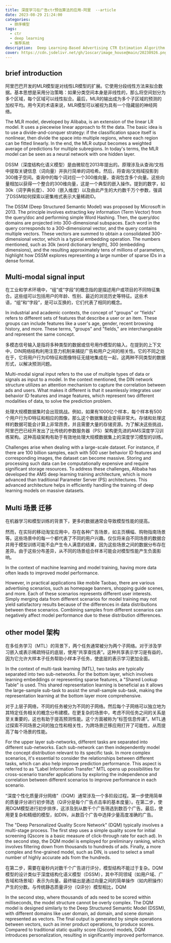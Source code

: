 ```yaml
---
title: 深度学习在广告ctr预估算法的应用-阿里  --article 
date: 2023-08-29 21:24:00
categories:
  - 排序模型 
tags:
  - ctr 
  - deep learning  
  - 推荐系统
description:  Deep Learning-Based Advertising CTR Estimation Algorithm
cover: https://cdn.jsdelivr.net/gh/1oscar/image_house@main/20230926.png
---
```




##  brief introduction 

阿里巴巴开发的MLR模型是对线性LR模型的扩展。它使用分段线性方法来拟合数据。基本思想是采用分治策略：如果分类空间本身是非线性的，那么将空间划分为多个区域，每个区域可以线性拟合。最后，MLR的输出成为多个子区域的预测的加权平均。用今天的术语来说，MLR模型可以被视为具有一个隐藏层的神经网络。



The MLR model, developed by Alibaba, is an extension of the linear LR model. It uses a piecewise linear approach to fit the data. The basic idea is to use a divide-and-conquer strategy: if the classification space itself is nonlinear, then divide the space into multiple regions, where each region can be fitted linearly. In the end, the MLR output becomes a weighted average of predictions for multiple subregions. In today's terms, the MLR model can be seen as a neural network with one hidden layer.

DSSM（深度结构化语义模型）是由微软在2013年提出的。原理涉及从查询/文档中提取关键信息（词向量）并执行简单的词哈希。然后，将查询/文档域投影到300维子空间。查询中的每个词对应一个300维向量，查询包含多个向量。这些向量相加以获得一个整合的300维向量，这是一个典型的嵌入操作。提到的数字，如30k（词字典长度）、300（嵌入维度）以及由此产生的大约数千万个参数，强调了DSSM如何探索以密集格式表示大量稀疏ID。


The DSSM (Deep Structured Semantic Model) was proposed by Microsoft in 2013. The principle involves extracting key information (Term Vector) from the query/doc and performing simple Word Hashing. Then, the query/doc domains are projected into 300-dimensional subspaces. Each word in the query corresponds to a 300-dimensional vector, and the query contains multiple vectors. These vectors are summed to obtain a consolidated 300-dimensional vector, which is a typical embedding operation. The numbers mentioned, such as 30k (word dictionary length), 300 (embedding dimensions), and the resulting approximately tens of millions of parameters, highlight how DSSM explores representing a large number of sparse IDs in a dense format.


## Multi-modal signal input

在工业和学术环境中，“组”或“字段”的概念指的是描述用户或项目的不同特征集合。这些组可以包括用户的年龄、性别、最近的浏览历史等特征。这些术语，“组”和“字段”，是可以互换的，它们代表了相同的概念。

In industrial and academic contexts, the concept of "groups" or "fields" refers to different sets of features that describe a user or an item. These groups can include features like a user's age, gender, recent browsing history, and more. These terms, "groups" and "fields," are interchangeable and represent the same concept.

多模态信号输入是指将多种类型的数据或信号用作模型的输入。在提到的上下文中，DIN网络结构利用注意力机制来捕捉广告和用户之间的相关性。它的不同之处在于，它将用户行为ID特征和图像特征无缝地集成在一起，这两种不同类型的数据形式，以解决预测问题。

Multi-modal signal input refers to the use of multiple types of data or signals as input to a model. In the context mentioned, the DIN network structure utilizes an attention mechanism to capture the correlation between ads and users. What makes it different is that it seamlessly integrates user behavior ID features and image features, which represent two different modalities of data, to solve the prediction problem.

处理大规模数据集时会出现挑战。例如，如果有1000亿个样本，每个样本有500个用户行为ID特征和相应的图像，那么这个数据集就会变得非常大。存储和处理这样的数据可能会计算上非常昂贵，并且需要大量的存储资源。为了解决这些挑战，阿里巴巴已经开发出了比传统的参数服务器（PS）架构更先进的AMS深度学习训练架构。这种高级架构有助于有效地处理大规模数据集上的深度学习模型的训练。

Challenges arise when dealing with a large-scale dataset. For instance, if there are 100 billion samples, each with 500 user behavior ID features and corresponding images, the dataset can become massive. Storing and processing such data can be computationally expensive and require significant storage resources. To address these challenges, Alibaba has developed the AMS deep learning training architecture, which is more advanced than traditional Parameter Server (PS) architectures. This advanced architecture helps in efficiently handling the training of deep learning models on massive datasets.




## Multi 场景 迁移 

在机器学习和模型训练的背景下，更多的数据通常会导致模型性能的提高。

然而，在实际的移动淘宝应用中，存在各种广告场景，如主页横幅、购物指南场景等。这些场景中的每一个都代表了不同的用户兴趣。仅仅将来自不同场景的数据合并用于模型训练可能不会产生令人满意的结果，因为这些场景之间的数据分布存在差异。由于这些分布差异，从不同的场景组合样本可能会对模型性能产生负面影响。


In the context of machine learning and model training, having more data often leads to improved model performance. 

However, in practical applications like mobile Taobao, there are various advertising scenarios, such as homepage banners, shopping guide scenes, and more. Each of these scenarios represents different user interests. Simply merging data from different scenarios for model training may not yield satisfactory results because of the differences in data distributions between these scenarios. Combining samples from different scenarios can negatively affect model performance due to these distribution differences.







##  other model 架构




在多任务学习（MTL）的背景下，两个任务通常被分为两个子网络。对于涉及学习嵌入或表示稀疏特征的底层，使用“共享查找表”。这种共享表示学习是有益的，因为它允许大样本子任务帮助小样本子任务，使底层的表示学习更加全面。

In the context of multi-task learning (MTL), two tasks are typically separated into two sub-networks. For the bottom layer, which involves learning embeddings or representing sparse features, a "Shared Lookup Table" is used. This shared representation learning is beneficial as it allows the large-sample sub-task to assist the small-sample sub-task, making the representation learning at the bottom layer more comprehensive.

对于上层子网络，不同的任务被分为不同的子网络。然后每个子网络可以独立地为其特定任务相关的概念分布建模。在更复杂的场景中，考虑不同任务之间的关系是至关重要的，这也有助于提高预测性能。这个方面被称为“标签信息传递”。MTL通过探索不同场景之间的独立性和相关性，为跨场景迁移应用打开了可能性，从而提高了每个场景的性能。


For the upper layer sub-networks, different tasks are separated into different sub-networks. Each sub-network can then independently model the concept distribution relevant to its specific task. In more complex scenarios, it's essential to consider the relationships between different tasks, which can also help improve prediction performance. This aspect is referred to as "Label Information Transfer." MTL opens up possibilities for cross-scenario transfer applications by exploring the independence and correlation between different scenarios to improve performance in each scenario.

“深度个性化质量评分网络”（DQM）通常涉及一个多阶段过程。第一步使用简单的质量评分进行初步筛选（Q评分是每个广告点击率的基本度量）。在第二步，使用DQM模型进行初步排序，这涉及到从数千个广告筛选到数百个广告。最后，使用更复杂和精细的模型，如DIN，从数百个广告中选择少量高度准确的广告。


The "Deep Personalized Quality Score Network" (DQM) typically involves a multi-stage process. The first step uses a simple quality score for initial screening (Qscore is a basic measure of click-through rate for each ad). In the second step, the DQM model is employed for preliminary ranking, which involves filtering down from thousands to hundreds of ads. Finally, a more complex and fine-grained model, such as DIN, is used to select a small number of highly accurate ads from the hundreds.


在第二步，需要在毫秒内对数千个广告进行评分，模型结构不能过于复杂。DQM模型的设计类似于深度结构化语义模型（DSSM），其中不同领域（如用户域、广告域和场景域）表示为向量。最终输出是通过向量之间的简单操作（如内积操作）产生的分数。与传统静态质量评分（Q评分）模型相比，DQM



In the second step, where thousands of ads need to be scored within milliseconds, the model structure cannot be overly complex. The DQM model is designed similarly to the Deep Structured Semantic Model (DSSM), with different domains like user domain, ad domain, and scene domain represented as vectors. The final output is generated by simple operations between vectors, such as inner product operations, to produce scores. Compared to traditional static quality score (Qscore) models, DQM introduces personalization, resulting in significantly improved performance.


